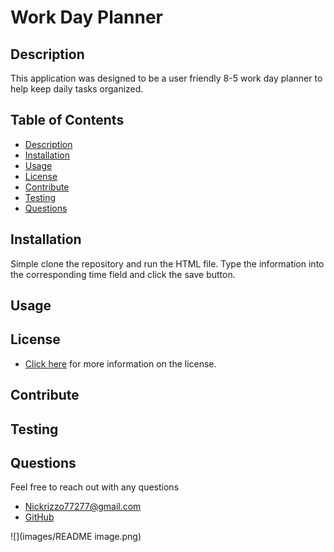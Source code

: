 # Work Day Planner

  ## Description 
  This application was designed to be a user friendly 8-5 work day planner to help keep daily tasks organized.

  ## Table of Contents
  - [Description](#Description)
  - [Installation](#Installation)
  - [Usage](#Usage)
  - [License](#License)
  - [Contribute](#Contribute)
  - [Testing](#Testing)
  - [Questions](#Questions)

  ## Installation 
  Simple clone the repository and run the HTML file. Type the information into the corresponding time field and click the save button.

  ## Usage
  

  ## License
   

  - [Click here](https://opensource.org/licenses/none) for more information on the license.

  ## Contribute
  

  ## Testing
  

  ## Questions

Feel free to reach out with any questions

- [Nickrizzo77277@gmail.com](mail.to:Nickrizzo77277@gmail.com) <br>
- [GitHub](https://github.com/izzo232)

![](images/README image.png)

